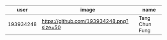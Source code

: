 user | image | name
--- | --- | ---
193934248 | https://github.com/193934248.png?size=50 | Tang Chun Fung
